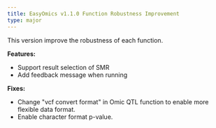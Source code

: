 ```yaml
---
title: EasyOmics v1.1.0 Function Robustness Improvement
type: major
---
```


This version improve the robustness of each function.

**Features:**

* Support result selection of SMR
* Add feedback message when running

**Fixes:**

* Change "vcf convert format" in Omic QTL function to enable more flexible data format.
* Enable character format p-value.
